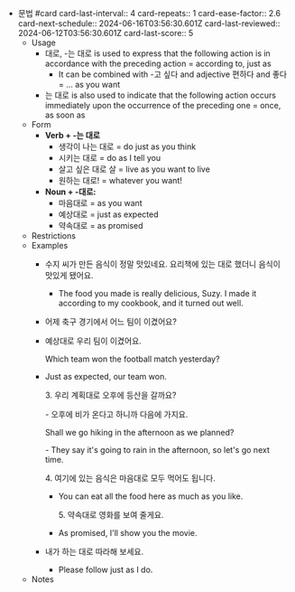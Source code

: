 - 문법 #card
  card-last-interval:: 4
  card-repeats:: 1
  card-ease-factor:: 2.6
  card-next-schedule:: 2024-06-16T03:56:30.601Z
  card-last-reviewed:: 2024-06-12T03:56:30.601Z
  card-last-score:: 5
	- Usage
		- 대로, -는 대로 is used to express that the following action is in accordance with the preceding action = according to, just as
			- It can be combined with -고 싶다 and adjective 편하다 and 좋다 = ... as you want
		- 는 대로  is also used to indicate that the following action occurs immediately upon the occurrence of the preceding one = once, as soon as
	- Form
		- **Verb + -는 대로**
			- 생각이 나는 대로 = do just as you think
			- 시키는 대로 = do as I tell you
			- 살고 싶은 대로 살 = live as you want to live
			- 원하는 대로! = whatever you want!
		- **Noun + -대로:**
			- 마음대로 = as you want
			- 예상대로 = just as expected
			- 약속대로 = as promised
	- Restrictions
	- Examples
		- 수지 씨가 만든 음식이 정말 맛있네요.
		  요리책에 있는 대로 했더니 음식이 맛있게 됐어요.
			- The food you made is really delicious, Suzy.
			  I made it according to my cookbook, and it turned out well.
		- 어제 축구 경기에서 어느 팀이 이겼어요?
		- 예상대로 우리 팀이 이겼어요.
		  
		  Which team won the football match yesterday?
		- Just as expected, our team won.
		  
		  3\. 우리 계획대로 오후에 등산을 갈까요?
		  
		  \- 오후에 비가 온다고 하니까 다음에 가지요.
		  
		  Shall we go hiking in the afternoon as we planned?
		  
		  \- They say it's going to rain in the afternoon, so let's go next time.
		  
		  4\. 여기에 있는 음식은 마음대로 모두 먹어도 됩니다.
			- You can eat all the food here as much as you like.
			  
			  5\. 약속대로 영화를 보여 줄게요.
			- As promised, I'll show you the movie.
		- 내가 하는 대로 따라해 보세요.
			- Please follow just as I do.
	- Notes